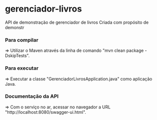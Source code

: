 # gerenciador-livros

API de demonstração de gerenciador de livros Criada com propósito de demonstr

### Para compilar
=> Utilizar o Maven através da linha de comando "mvn clean package -DskipTests".

### Para executar
=> Executar a classe "GerenciadorLivrosApplication.java" como aplicação Java.

### Documentação da API
=> Com o serviço no ar, acessar no navegador a URL "http://localhost:8080/swagger-ui.html".
